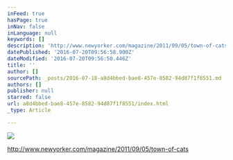 ```yaml
---
inFeed: true
hasPage: true
inNav: false
inLanguage: null
keywords: []
description: 'http://www.newyorker.com/magazine/2011/09/05/town-of-cats '
datePublished: '2016-07-20T09:56:58.900Z'
dateModified: '2016-07-20T09:56:50.446Z'
title: ''
author: []
sourcePath: _posts/2016-07-18-a8d4bbed-bae8-457e-8582-94d87f1f8551.md
authors: []
publisher: null
starred: false
url: a8d4bbed-bae8-457e-8582-94d87f1f8551/index.html
_type: Article

---
```

![](https://the-grid-user-content.s3-us-west-2.amazonaws.com/33fc12a9-30ad-4295-b96f-4612255da785.jpg)

http://www.newyorker.com/magazine/2011/09/05/town-of-cats